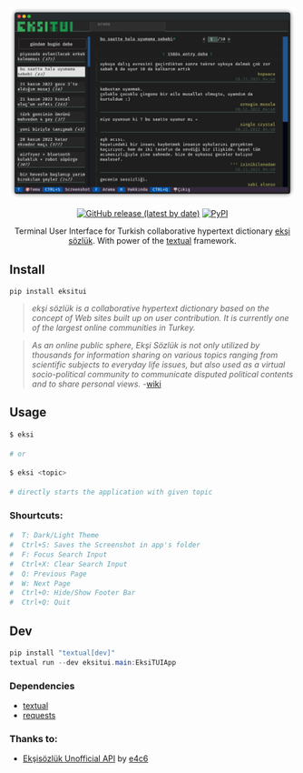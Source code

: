 ![eksitui](img/ss.png)

<div align="center">
<a href="https://github.com/agmmnn/nisanyan-cli">
<img alt="GitHub release (latest by date)" src="https://img.shields.io/github/v/release/agmmnn/nisanyan-cli"></a>
<a href="https://pypi.org/project/nisanyan-cli/">
<img alt="PyPI" src="https://img.shields.io/pypi/v/nisanyan-cli"></a>

Terminal User Interface for Turkish collaborative hypertext dictionary [ekşi sözlük](https://eksisozluk.com/). With power of the [textual](https://github.com/Textualize/textual) framework.

</div>

## Install

```
pip install eksitui
```

> _*ekşi sözlük* is a collaborative hypertext dictionary based on the concept of Web sites built up on user contribution. It is currently one of the largest online communities in Turkey._

> _As an online public sphere, Ekşi Sözlük is not only utilized by thousands for information sharing on various topics ranging from scientific subjects to everyday life issues, but also used as a virtual socio-political community to communicate disputed political contents and to share personal views._ -[wiki](https://en.wikipedia.org/wiki/Ek%C5%9Fi_S%C3%B6zl%C3%BCk)

## Usage

```python
$ eksi

# or

$ eksi <topic>

# directly starts the application with given topic
```

### Shourtcuts:

```python
#  T: Dark/Light Theme
#  Ctrl+S: Saves the Screenshot in app's folder
#  F: Focus Search Input
#  Ctrl+X: Clear Search Input
#  Q: Previous Page
#  W: Next Page
#  Ctrl+O: Hide/Show Footer Bar
#  Ctrl+Q: Quit
```

## Dev

```powershell
pip install "textual[dev]"
textual run --dev eksitui.main:EksiTUIApp
```

### Dependencies

- [textual](https://pypi.org/project/textual/)
- [requests](https://pypi.org/project/requests/)

### Thanks to:

- [Ekşisözlük Unofficial API](https://github.com/e4c6/eksi_unofficial_api) by [e4c6](https://github.com/e4c6)
